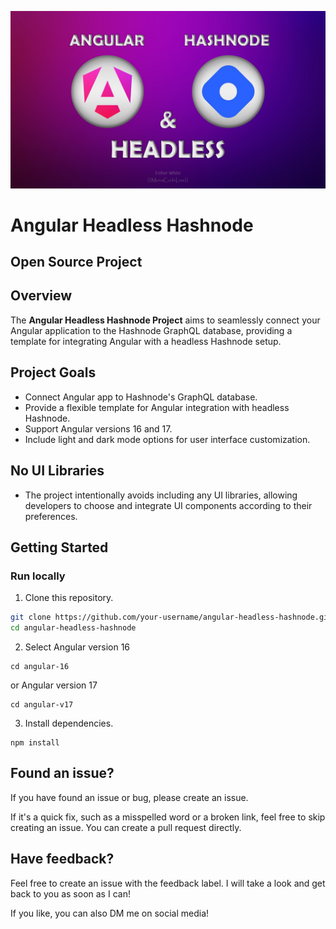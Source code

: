 ![](/angular-headless-hashnode.jpg)

# Angular Headless Hashnode
## Open Source Project

## Overview

The **Angular Headless Hashnode Project** aims to seamlessly connect your Angular application to the Hashnode GraphQL database, providing a template for integrating Angular with a headless Hashnode setup. 

## Project Goals

- Connect Angular app to Hashnode's GraphQL database.
- Provide a flexible template for Angular integration with headless Hashnode.
- Support Angular versions 16 and 17.
- Include light and dark mode options for user interface customization.

## No UI Libraries

- The project intentionally avoids including any UI libraries, allowing developers to choose and integrate UI components according to their preferences.

## Getting Started

### Run locally

1. Clone this repository.

```bash
git clone https://github.com/your-username/angular-headless-hashnode.git
cd angular-headless-hashnode
```
2. Select Angular version 16 
```
cd angular-16
```

or Angular version 17
```
cd angular-v17
```

3. Install dependencies.

```
npm install
```

## Found an issue?
If you have found an issue or bug, please create an issue.

If it's a quick fix, such as a misspelled word or a broken link, feel free to skip creating an issue. You can create a pull request directly.

## Have feedback?
Feel free to create an issue with the feedback label. I will take a look and get back to you as soon as I can!

If you like, you can also DM me on social media!